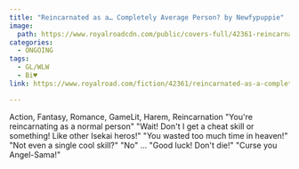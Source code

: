 ```yaml
---
title: "Reincarnated as a… Completely Average Person? by Newfypuppie"
image:
  path: https://www.royalroadcdn.com/public/covers-full/42361-reincarnated-as-a-completely-average-person.jpg
categories:
  - ONGOING
tags:
  - GL/WLW
  - Bi♥
link: https://www.royalroad.com/fiction/42361/reincarnated-as-a-completely-average-person

---
```

Action, Fantasy, Romance, GameLit, Harem, Reincarnation
"You're reincarnating as a normal person"
"Wait! Don't I get a cheat skill or something! Like other Isekai heros!"
"You wasted too much time in heaven!"
"Not even a single cool skill?"
"No"
...
"Good luck! Don't die!"
"Curse you Angel-Sama!"

